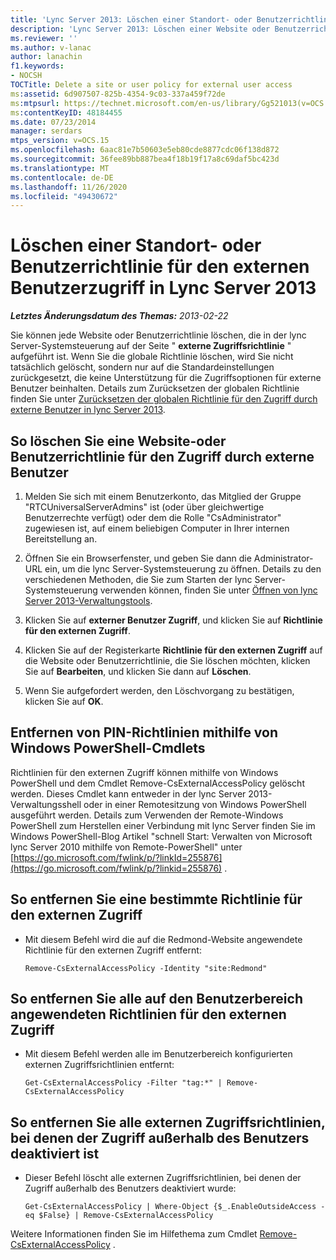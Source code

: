 ```yaml
---
title: 'Lync Server 2013: Löschen einer Standort- oder Benutzerrichtlinie für den externen Benutzerzugriff'
description: 'Lync Server 2013: Löschen einer Website oder Benutzerrichtlinie für den Zugriff durch externe Benutzer.'
ms.reviewer: ''
ms.author: v-lanac
author: lanachin
f1.keywords:
- NOCSH
TOCTitle: Delete a site or user policy for external user access
ms:assetid: 6d907507-825b-4354-9c03-337a459f72de
ms:mtpsurl: https://technet.microsoft.com/en-us/library/Gg521013(v=OCS.15)
ms:contentKeyID: 48184455
ms.date: 07/23/2014
manager: serdars
mtps_version: v=OCS.15
ms.openlocfilehash: 6aac81e7b50603e5eb80cde8877cdc06f138d872
ms.sourcegitcommit: 36fee89bb887bea4f18b19f17a8c69daf5bc423d
ms.translationtype: MT
ms.contentlocale: de-DE
ms.lasthandoff: 11/26/2020
ms.locfileid: "49430672"
---
```

# <a name="delete-a-site-or-user-policy-for-external-user-access-in-lync-server-2013"></a>Löschen einer Standort- oder Benutzerrichtlinie für den externen Benutzerzugriff in Lync Server 2013

<div data-xmlns="http://www.w3.org/1999/xhtml">

<div class="topic" data-xmlns="http://www.w3.org/1999/xhtml" data-msxsl="urn:schemas-microsoft-com:xslt" data-cs="https://msdn.microsoft.com/">

<div data-asp="https://msdn2.microsoft.com/asp">



</div>

<div id="mainSection">

<div id="mainBody">

<span> </span>

_**Letztes Änderungsdatum des Themas:** 2013-02-22_

Sie können jede Website oder Benutzerrichtlinie löschen, die in der lync Server-Systemsteuerung auf der Seite " **externe Zugriffsrichtlinie** " aufgeführt ist. Wenn Sie die globale Richtlinie löschen, wird Sie nicht tatsächlich gelöscht, sondern nur auf die Standardeinstellungen zurückgesetzt, die keine Unterstützung für die Zugriffsoptionen für externe Benutzer beinhalten. Details zum Zurücksetzen der globalen Richtlinie finden Sie unter [Zurücksetzen der globalen Richtlinie für den Zugriff durch externe Benutzer in lync Server 2013](lync-server-2013-reset-the-global-policy-for-external-user-access.md).

<div>

## <a name="to-delete-a-site-or-user-policy-for-external-user-access"></a>So löschen Sie eine Website-oder Benutzerrichtlinie für den Zugriff durch externe Benutzer

1.  Melden Sie sich mit einem Benutzerkonto, das Mitglied der Gruppe "RTCUniversalServerAdmins" ist (oder über gleichwertige Benutzerrechte verfügt) oder dem die Rolle "CsAdministrator" zugewiesen ist, auf einem beliebigen Computer in Ihrer internen Bereitstellung an.

2.  Öffnen Sie ein Browserfenster, und geben Sie dann die Administrator-URL ein, um die lync Server-Systemsteuerung zu öffnen. Details zu den verschiedenen Methoden, die Sie zum Starten der lync Server-Systemsteuerung verwenden können, finden Sie unter [Öffnen von lync Server 2013-Verwaltungstools](lync-server-2013-open-lync-server-administrative-tools.md).

3.  Klicken Sie auf **externer Benutzer Zugriff**, und klicken Sie auf **Richtlinie für den externen Zugriff**.

4.  Klicken Sie auf der Registerkarte **Richtlinie für den externen Zugriff** auf die Website oder Benutzerrichtlinie, die Sie löschen möchten, klicken Sie auf **Bearbeiten**, und klicken Sie dann auf **Löschen**.

5.  Wenn Sie aufgefordert werden, den Löschvorgang zu bestätigen, klicken Sie auf **OK**.

</div>

<div>

## <a name="removing-pin-policies-by-using-windows-powershell-cmdlets"></a>Entfernen von PIN-Richtlinien mithilfe von Windows PowerShell-Cmdlets

Richtlinien für den externen Zugriff können mithilfe von Windows PowerShell und dem Cmdlet Remove-CsExternalAccessPolicy gelöscht werden. Dieses Cmdlet kann entweder in der lync Server 2013-Verwaltungsshell oder in einer Remotesitzung von Windows PowerShell ausgeführt werden. Details zum Verwenden der Remote-Windows PowerShell zum Herstellen einer Verbindung mit lync Server finden Sie im Windows PowerShell-Blog Artikel "schnell Start: Verwalten von Microsoft lync Server 2010 mithilfe von Remote-PowerShell" unter [https://go.microsoft.com/fwlink/p/?linkId=255876](https://go.microsoft.com/fwlink/p/?linkid=255876) .

<div>

## <a name="to-remove-a-specific-external-access-policy"></a>So entfernen Sie eine bestimmte Richtlinie für den externen Zugriff

  - Mit diesem Befehl wird die auf die Redmond-Website angewendete Richtlinie für den externen Zugriff entfernt:
    
        Remove-CsExternalAccessPolicy -Identity "site:Redmond"

</div>

<div>

## <a name="to-remove-all-the-external-access-policies-applied-to-the-per-user-scope"></a>So entfernen Sie alle auf den Benutzerbereich angewendeten Richtlinien für den externen Zugriff

  - Mit diesem Befehl werden alle im Benutzerbereich konfigurierten externen Zugriffsrichtlinien entfernt:
    
        Get-CsExternalAccessPolicy -Filter "tag:*" | Remove-CsExternalAccessPolicy

</div>

<div>

## <a name="to-remove-all-the-external-access-policies-where-outside-user-access-is-disabled"></a>So entfernen Sie alle externen Zugriffsrichtlinien, bei denen der Zugriff außerhalb des Benutzers deaktiviert ist

  - Dieser Befehl löscht alle externen Zugriffsrichtlinien, bei denen der Zugriff außerhalb des Benutzers deaktiviert wurde:
    
        Get-CsExternalAccessPolicy | Where-Object {$_.EnableOutsideAccess -eq $False} | Remove-CsExternalAccessPolicy

</div>

Weitere Informationen finden Sie im Hilfethema zum Cmdlet [Remove-CsExternalAccessPolicy](https://docs.microsoft.com/powershell/module/skype/Remove-CsExternalAccessPolicy) .

</div>

</div>

<span> </span>

</div>

</div>

</div>

